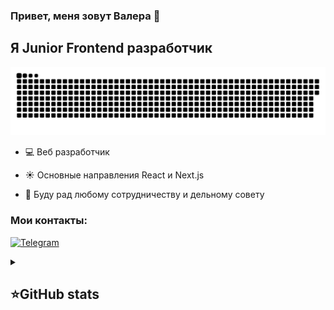 ### Привет, меня зовут Валера 👋

## Я Junior Frontend разработчик

<p align="center">
 <img width="600" src="src/github-snake.svg" alt="snake"/>
</p>

- 💻 Веб разработчик

- ☀️ Основные направления React и Next.js

- 👯 Буду рад любому сотрудничеству и дельному совету

### Мои контакты:

[![Telegram](https://img.shields.io/badge/-Telegram-2CA5E0?style=flat&logo=telegram&logoColor=white)](https://t.me/valerakaktotak)

<details align="left">
  <summary><h2><b>⭐GitHub stats</b></h2></summary>
  <p>
   <img src="https://github-readme-stats.vercel.app/api/top-langs/?username=ValeraKaktotak&theme=dracula&layout=compact&hide_border=true&bg_color=00000000" />
   <br>
   <img src="https://github-readme-stats.vercel.app/api?username=ValeraKaktotak&count_private=true&show_icons=true&theme=dracula&hide_border=true&bg_color=00000000" />
    <br>
   <img src="https://metrics.lecoq.io/ValeraKaktotak" />
  </p>
</details>
